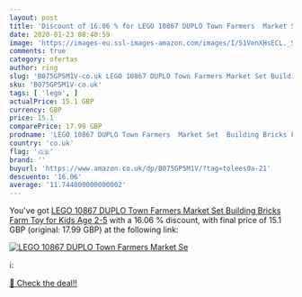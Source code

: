 ```yaml
---
layout: post
title: 'Discount of 16.06 % for LEGO 10867 DUPLO Town Farmers  Market Se'
date: 2020-01-23 08:40:59
image: 'https://images-eu.ssl-images-amazon.com/images/I/51VenXHsECL._SL400_.jpg'
comments: true
category: ofertas
author: ring
slug: 'B075GP5M1V-co.uk LEGO 10867 DUPLO Town Farmers Market Set Building...'
sku: 'B075GP5M1V-co.uk'
tags: [ 'lego', ]
actualPrice: 15.1 GBP
currency: GBP
price: 15.1
comparePrice: 17.99 GBP
prodname: 'LEGO 10867 DUPLO Town Farmers  Market Set  Building Bricks Farm Toy for Kids Age 2-5'
country: 'co.uk'
flag: '🇬🇧'
brand: ''
buyurl: 'https://www.amazon.co.uk/dp/B075GP5M1V/?tag=tolees0a-21'
descuento: '16.06'
average: '11.744000000000002'
---
```


You've got [LEGO 10867 DUPLO Town Farmers  Market Set  Building Bricks Farm Toy for Kids Age 2-5](https://www.amazon.co.uk/dp/B075GP5M1V/?tag=tolees0a-21) with a  16.06 % discount, with final price of 15.1 GBP (original: 17.99 GBP) at the following link:

[![LEGO 10867 DUPLO Town Farmers  Market Se](https://images-eu.ssl-images-amazon.com/images/I/51VenXHsECL._SL400_.jpg)](https://www.amazon.co.uk/dp/B075GP5M1V/?tag=tolees0a-21)

ℹ️:


[🛒 Check the deal!!](https://www.amazon.co.uk/dp/B075GP5M1V/?tag=tolees0a-21)
